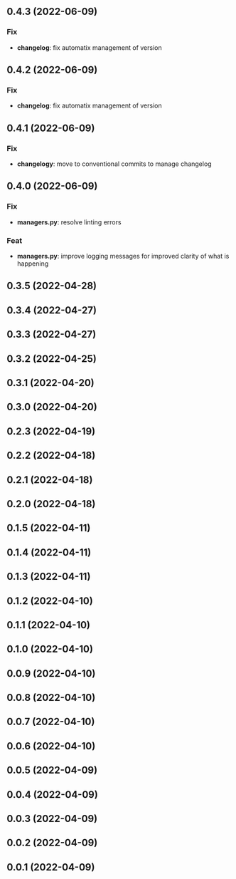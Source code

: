 ## 0.4.3 (2022-06-09)

### Fix

- **changelog**: fix automatix management of version

## 0.4.2 (2022-06-09)

### Fix

- **changelog**: fix automatix management of version

## 0.4.1 (2022-06-09)

### Fix

- **changelogy**: move to conventional commits to manage changelog

## 0.4.0 (2022-06-09)

### Fix

- **managers.py**: resolve linting errors

### Feat

- **managers.py**:  improve logging messages for improved clarity of what is happening

## 0.3.5 (2022-04-28)

## 0.3.4 (2022-04-27)

## 0.3.3 (2022-04-27)

## 0.3.2 (2022-04-25)

## 0.3.1 (2022-04-20)

## 0.3.0 (2022-04-20)

## 0.2.3 (2022-04-19)

## 0.2.2 (2022-04-18)

## 0.2.1 (2022-04-18)

## 0.2.0 (2022-04-18)

## 0.1.5 (2022-04-11)

## 0.1.4 (2022-04-11)

## 0.1.3 (2022-04-11)

## 0.1.2 (2022-04-10)

## 0.1.1 (2022-04-10)

## 0.1.0 (2022-04-10)

## 0.0.9 (2022-04-10)

## 0.0.8 (2022-04-10)

## 0.0.7 (2022-04-10)

## 0.0.6 (2022-04-10)

## 0.0.5 (2022-04-09)

## 0.0.4 (2022-04-09)

## 0.0.3 (2022-04-09)

## 0.0.2 (2022-04-09)

## 0.0.1 (2022-04-09)

